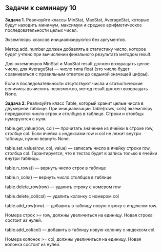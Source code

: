 ## Задачи к семинару 10

**Задача 1.**
Реализуйте классы MinStat, MaxStat, AverageStat, которые будут находить минимум, максимум и среднее арифметическое последовательности целых чисел.

Экземпляры классов инициализируются без аргументов.

Метод add_number должен добавлять в статистику число, которое будет учтено при вычислении финального результата методом result.

Для экземпляров MinStat и MaxStat result должен возвращать целое число, для AverageStat — число типа float (это число будет сравниваться с правильным ответом до седьмой значащей цифры).

Если в последовательности отсутствуют числа и статистические величины вычислить невозможно, метод result должен возвращать None.

**Задача 2.**
Реализуйте класс Table, который хранит целые числа в двумерной таблице. При инициализации Table(rows, cols) экземпляру передаются число строк и столбцов в таблице. Строки и столбцы нумеруются с нуля.

table.get_value(row, col) — прочитать значение из ячейки в строке row, столбце col. Если ячейка с индексами row и col не лежит внутри таблицы, нужно вернуть None.

table.set_value(row, col, value) — записать число в ячейку строки row, столбца col. Гарантируется, что в тестах будет в запись только в ячейки внутри таблицы.

table.n_rows() — вернуть число строк в таблице

table.n_cols() — вернуть число столбцов в таблице

table.delete_row(row) — удалить строку с номером row

table.delete_col(col) — удалить колонку с номером col

table.add_row(row) — добавить в таблицу новую строку с индексом row.

Номера строк >= row, должны увеличиться на единицу. Новая строка состоит из нулей.

table.add_col(col) — добавить в таблицу новую колонку с индексом col.

Номера колонок >= col, должны увеличиться на единицу. Новая колонка состоит из нулей.

